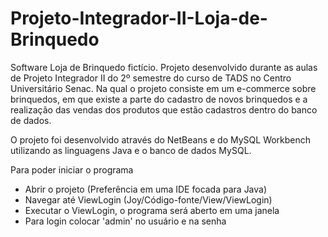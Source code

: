 # Projeto-Integrador-II-Loja-de-Brinquedo
Software Loja de Brinquedo fictício.
Projeto desenvolvido durante as aulas de Projeto Integrador II do 2º semestre do curso de TADS no Centro Universitário Senac. Na qual o projeto consiste em um e-commerce sobre brinquedos, em que existe a parte do cadastro de novos brinquedos e a realização das vendas dos produtos que estão cadastros dentro do banco de dados.
 
 O projeto foi desenvolvido através do NetBeans e do MySQL Workbench utilizando as linguagens Java e o banco de dados MySQL.
 
 Para poder iniciar o programa
 
 * Abrir o projeto (Preferência em uma IDE focada para Java)
 * Navegar até ViewLogin (Joy/Código-fonte/View/ViewLogin)
 * Executar o ViewLogin, o programa será aberto em uma janela
 * Para login colocar 'admin' no usuário e na senha
